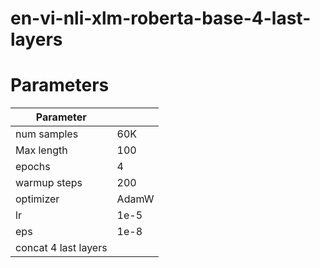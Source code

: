 # en-vi-nli-xlm-roberta-base-4-last-layers

# Parameters

| Parameter    |       |
|--------------|-------|
| num samples  | 60K   |
| Max length   | 100   |
| epochs       | 4     |
| warmup steps | 200   |
| optimizer    | AdamW |
| lr           | 1e-5  |
| eps          | 1e-8  |
| concat 4 last layers |
